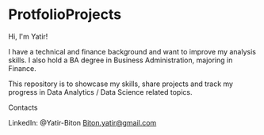 # ProtfolioProjects

Hi, I'm Yatir! 

I have a technical and finance background and want to improve my analysis skills. I also hold a BA degree in Business Administration, majoring in Finance. 

This repository is to showcase my skills, share projects and track my progress in Data Analytics / Data Science related topics.

Contacts

LinkedIn: @Yatir-Biton
Biton.yatir@gmail.com
